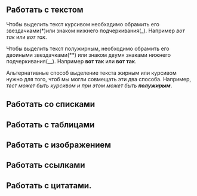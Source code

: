 ## Работать с текстом
Чтобы выделить текст курсивом необхадимо обрамить его звездачками(*)или знаком нижнего подчеркивания(_).
Например *вот так* или _вот так_.

Чтобы выделить текст полужирным, необходимо обрамить его двоиными звездачками(**) или знаком двумя знаками нижнего подчеркивания(__).
Например **вот так** или __вот так__.

Альтернативные способ выделение текста жирным или курсивом нужно для того, чтоб мы могли совмещать эти два способа. Например, _тест может быть курсивом и при этом может  быть **полужирым**_.

## Работать со списками
## Работать с таблицами
## Работать с изображением
## Работать ссылками
## Работать с цитатами.
